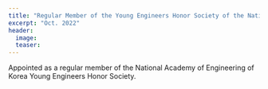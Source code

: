 ```yaml
---
title: "Regular Member of the Young Engineers Honor Society of the National Academy of Engineering of Korea"
excerpt: "Oct. 2022"
header:
  image: 
  teaser:
---
```



Appointed as a regular member of the National Academy of Engineering of Korea Young Engineers Honor Society.

